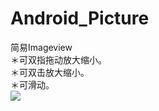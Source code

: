 # Android_Picture
简易Imageview<br/>
＊可双指拖动放大缩小。<br/>
＊可双击放大缩小。<br/>
＊可滑动。<br/>
![](https://github.com/xuzhitaosanta/Android_Picture/blob/master/pic/Picture.gif)